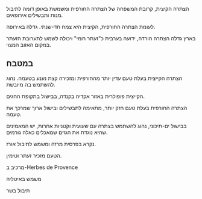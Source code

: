 הצתרה הקיצית, קרובת המשפחה של הצתרה החורפית ומשמשת באופן דומה לתיבול מנות ותבשילים אירופאים.

לעומת הצתרה החורפית, הקיצית היא צמח חד-שנתי. גדלה באירופה.

בארץ גדלה הצתרה הורדה, ידועה בערבית כ"זעתר רומי" ויכולה לשמש לתערובת הזעתר במקום האזוב המצוי.

## במטבח

הצתרה הקייצית בעלת טעם עדין יותר מהחורפית ומזכירה קצת נענע בטעמה. נהוג להשתמש בה מיובשת.

הקייצית פופולרית באזור אקדיה בקנדה, בבישול בתקופת החגים.

הצתרה החורפית בעלת טעם חזק יותר, מתאימה לתבשילים ובישול ארוך שמרכך את טעמה.

בבישול ים-תיכוני, נהוג להשתמש בצתרה עם שעועית וקטניות אחרות, יש המאמינים שהיא נוגדת את הגזים שמאכלים כאלה גורמים.

נקרא בפרסית מרזה ומשמש לתיבול אורז.

הטעם מזכיר זעתר וטימין.

מרכיב ב-Herbes de Provence

משמש באיטליה

תיבול בשר